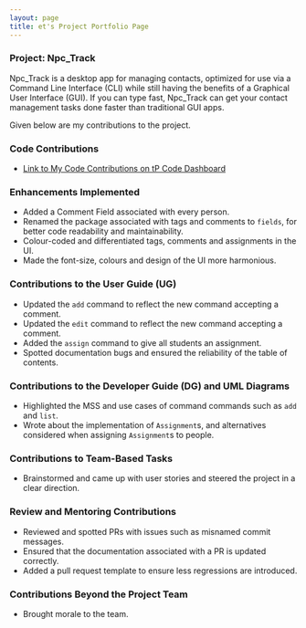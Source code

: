 ```yaml
---
layout: page
title: et's Project Portfolio Page
---
```


### Project: Npc_Track

Npc_Track is a desktop app for managing contacts, optimized for use via a Command Line Interface (CLI) while still
having the benefits of a Graphical User Interface (GUI). If you can type fast, Npc_Track can get your contact
management tasks done faster than traditional GUI apps.

Given below are my contributions to the project.

### Code Contributions

- [Link to My Code Contributions on tP Code Dashboard](https://nus-cs2103-ay2324s1.github.io/tp-dashboard/?search=et-irl&sort=groupTitle&sortWithin=title&timeframe=commit&mergegroup=&groupSelect=groupByRepos&breakdown=true&checkedFileTypes=docs~functional-code~test-code&since=2023-09-22)

### Enhancements Implemented

- Added a Comment Field associated with every person.
- Renamed the package associated with tags and comments to `fields`, for better code readability and maintainability.
- Colour-coded and differentiated tags, comments and assignments in the UI.
- Made the font-size, colours and design of the UI more harmonious.

### Contributions to the User Guide (UG)

- Updated the `add` command to reflect the new command accepting a comment.
- Updated the `edit` command to reflect the new command accepting a comment.
- Added the `assign` command to give all students an assignment.
- Spotted documentation bugs and ensured the reliability of the table of contents.

### Contributions to the Developer Guide (DG) and UML Diagrams

- Highlighted the MSS and use cases of command commands such as `add` and `list`.
- Wrote about the implementation of `Assignment`s, and alternatives considered when assigning `Assignment`s to people.

### Contributions to Team-Based Tasks

- Brainstormed and came up with user stories and steered the project in a clear direction.

### Review and Mentoring Contributions

- Reviewed and spotted PRs with issues such as misnamed commit messages.
- Ensured that the documentation associated with a PR is updated correctly.
- Added a pull request template to ensure less regressions are introduced.

### Contributions Beyond the Project Team

- Brought morale to the team.
